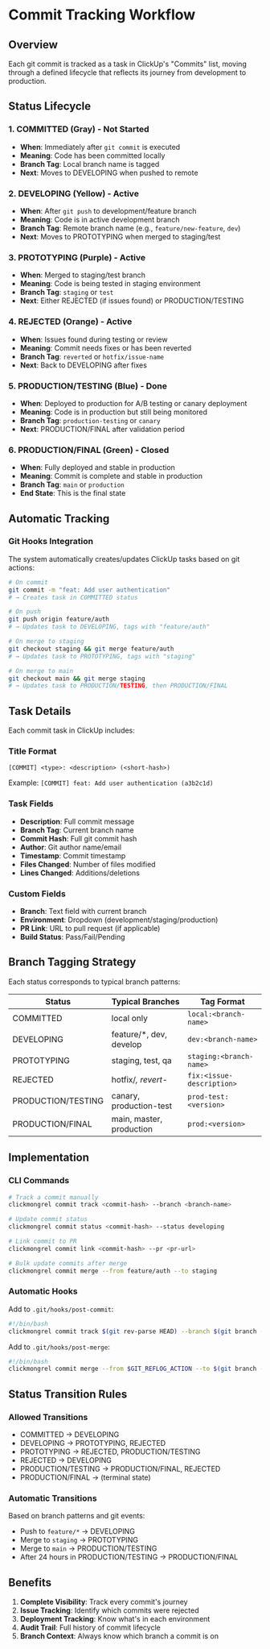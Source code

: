 # Commit Tracking Workflow

## Overview
Each git commit is tracked as a task in ClickUp's "Commits" list, moving through a defined lifecycle that reflects its journey from development to production.

## Status Lifecycle

### 1. **COMMITTED** (Gray) - Not Started
- **When**: Immediately after `git commit` is executed
- **Meaning**: Code has been committed locally
- **Branch Tag**: Local branch name is tagged
- **Next**: Moves to DEVELOPING when pushed to remote

### 2. **DEVELOPING** (Yellow) - Active
- **When**: After `git push` to development/feature branch
- **Meaning**: Code is in active development branch
- **Branch Tag**: Remote branch name (e.g., `feature/new-feature`, `dev`)
- **Next**: Moves to PROTOTYPING when merged to staging/test

### 3. **PROTOTYPING** (Purple) - Active
- **When**: Merged to staging/test branch
- **Meaning**: Code is being tested in staging environment
- **Branch Tag**: `staging` or `test`
- **Next**: Either REJECTED (if issues found) or PRODUCTION/TESTING

### 4. **REJECTED** (Orange) - Active
- **When**: Issues found during testing or review
- **Meaning**: Commit needs fixes or has been reverted
- **Branch Tag**: `reverted` or `hotfix/issue-name`
- **Next**: Back to DEVELOPING after fixes

### 5. **PRODUCTION/TESTING** (Blue) - Done
- **When**: Deployed to production for A/B testing or canary deployment
- **Meaning**: Code is in production but still being monitored
- **Branch Tag**: `production-testing` or `canary`
- **Next**: PRODUCTION/FINAL after validation period

### 6. **PRODUCTION/FINAL** (Green) - Closed
- **When**: Fully deployed and stable in production
- **Meaning**: Commit is complete and stable in production
- **Branch Tag**: `main` or `production`
- **End State**: This is the final state

## Automatic Tracking

### Git Hooks Integration
The system automatically creates/updates ClickUp tasks based on git actions:

```bash
# On commit
git commit -m "feat: Add user authentication"
# → Creates task in COMMITTED status

# On push
git push origin feature/auth
# → Updates task to DEVELOPING, tags with "feature/auth"

# On merge to staging
git checkout staging && git merge feature/auth
# → Updates task to PROTOTYPING, tags with "staging"

# On merge to main
git checkout main && git merge staging
# → Updates task to PRODUCTION/TESTING, then PRODUCTION/FINAL
```

## Task Details

Each commit task in ClickUp includes:

### Title Format
```
[COMMIT] <type>: <description> (<short-hash>)
```
Example: `[COMMIT] feat: Add user authentication (a3b2c1d)`

### Task Fields
- **Description**: Full commit message
- **Branch Tag**: Current branch name
- **Commit Hash**: Full git commit hash
- **Author**: Git author name/email
- **Timestamp**: Commit timestamp
- **Files Changed**: Number of files modified
- **Lines Changed**: Additions/deletions

### Custom Fields
- **Branch**: Text field with current branch
- **Environment**: Dropdown (development/staging/production)
- **PR Link**: URL to pull request (if applicable)
- **Build Status**: Pass/Fail/Pending

## Branch Tagging Strategy

Each status corresponds to typical branch patterns:

| Status | Typical Branches | Tag Format |
|--------|-----------------|------------|
| COMMITTED | local only | `local:<branch-name>` |
| DEVELOPING | feature/*, dev, develop | `dev:<branch-name>` |
| PROTOTYPING | staging, test, qa | `staging:<branch-name>` |
| REJECTED | hotfix/*, revert-* | `fix:<issue-description>` |
| PRODUCTION/TESTING | canary, production-test | `prod-test:<version>` |
| PRODUCTION/FINAL | main, master, production | `prod:<version>` |

## Implementation

### CLI Commands

```bash
# Track a commit manually
clickmongrel commit track <commit-hash> --branch <branch-name>

# Update commit status
clickmongrel commit status <commit-hash> --status developing

# Link commit to PR
clickmongrel commit link <commit-hash> --pr <pr-url>

# Bulk update commits after merge
clickmongrel commit merge --from feature/auth --to staging
```

### Automatic Hooks

Add to `.git/hooks/post-commit`:
```bash
#!/bin/bash
clickmongrel commit track $(git rev-parse HEAD) --branch $(git branch --show-current)
```

Add to `.git/hooks/post-merge`:
```bash
#!/bin/bash
clickmongrel commit merge --from $GIT_REFLOG_ACTION --to $(git branch --show-current)
```

## Status Transition Rules

### Allowed Transitions
- COMMITTED → DEVELOPING
- DEVELOPING → PROTOTYPING, REJECTED
- PROTOTYPING → REJECTED, PRODUCTION/TESTING
- REJECTED → DEVELOPING
- PRODUCTION/TESTING → PRODUCTION/FINAL, REJECTED
- PRODUCTION/FINAL → (terminal state)

### Automatic Transitions
Based on branch patterns and git events:
- Push to `feature/*` → DEVELOPING
- Merge to `staging` → PROTOTYPING  
- Merge to `main` → PRODUCTION/TESTING
- After 24 hours in PRODUCTION/TESTING → PRODUCTION/FINAL

## Benefits

1. **Complete Visibility**: Track every commit's journey
2. **Issue Tracking**: Identify which commits were rejected
3. **Deployment Tracking**: Know what's in each environment
4. **Audit Trail**: Full history of commit lifecycle
5. **Branch Context**: Always know which branch a commit is on